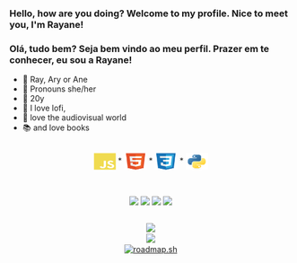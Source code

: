 ### Hello, how are you doing? Welcome to my profile. Nice to meet you, I'm Rayane!
### Olá, tudo bem? Seja bem vindo ao meu perfil. Prazer em te conhecer, eu sou a Rayane!

- 🌠 Ray, Ary or Ane
- 🌸 Pronouns she/her
- 🎂 20y
- 💞 I love lofi,
- 🤩 love the audiovisual world
- 📚 and love books

<div style="display: inline_block"
     align="center"><br>
  <img align="center" alt="Rafa-Js" height="30" width="40" src="https://raw.githubusercontent.com/devicons/devicon/master/icons/javascript/javascript-plain.svg">
*  <img align="center" alt="Rafa-HTML" height="30" width="40" src="https://raw.githubusercontent.com/devicons/devicon/master/icons/html5/html5-original.svg">
*  <img align="center" alt="Rafa-CSS" height="30" width="40" src="https://raw.githubusercontent.com/devicons/devicon/master/icons/css3/css3-original.svg">
*  <img align="center" alt="Rafa-Python" height="30" width="40" src="https://raw.githubusercontent.com/devicons/devicon/master/icons/python/python-original.svg">
 </div>

##

<div align="center"><br>
  <a href="https://instagram.com/r4yy4n3_" target="_blank"><img src="https://img.shields.io/badge/-Instagram-%23E4405F?style=for-the-badge&logo=instagram&logoColor=white" target="_blank"></a>
  <a href="https://www.linkedin.com/in/rayane-pereira-6ab6b5199/" target="_blank"><img src="https://img.shields.io/badge/-LinkedIn-%230077B5?style=for-the-badge&logo=linkedin&logoColor=white" target="_blank"></a> 
  <a href="malito:rayaryray14@gmail.com"><img src="https://img.shields.io/badge/Gmail-D14836?style=for-the-badge&logo=gmail&logoColor=white" target="_black"></a>
  <a href="https://www.youtube.com/channel/UCBzOkA55dkFuabenXdgjaZg"><img src="https://img.shields.io/badge/YouTube-FF0000?style=for-the-badge&logo=youtube&logoColor=white" target="_black"></a>
</div>
 
 ##
 
 <div align="center">
  <a href="https://github.com/RayPereiraP">
  <img height="200em" src="https://github-readme-stats.vercel.app/api?username=RayPereiraP&show_icons=true&theme=cobalt&include_all_commits=true&count_private=true"/><br>
  <img height="200em" src="https://github-readme-stats.vercel.app/api/top-langs/?username=RayPereiraP&layout=compact&langs_count=7&theme=cobalt"/><br>
   <img heigth="200em" src="https://api.roadmap.sh/v1-badge/tall/64611b6a410780a6d9b3eafb?variant=dark" alt="roadmap.sh"/></a><br>
</div>
